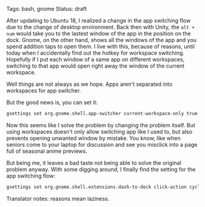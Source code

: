 Tags: bash, gnome
Status: draft

After updating to Ubuntu 18, I realized a change in the app switching flow due to the change of desktop environment. Back then with Unity, the `alt + num` would take you to the lastest window of the app in the position on the dock. Gnome, on the other hand, shows all the windows of the app and you spend addition taps to open them. I live with this, because of reasons, until today when I accidentally find out the hotkey for workspace switching. Hopefully if I put each window of a same app on different workspaces, switching to that app would open right away the window of the current workspace.

Well things are not always as we hope. Apps aren't separated into workspaces for app switcher.

But the good news is, you can set it:

```bash
gsettings set org.gnome.shell.app-switcher current-workspace-only true
```

Now this seems like I solve the problem by changing the problem itself. But using workspaces doesn't only allow switching app like I used to, but also prevents opening unwanted window by mistake. You know, like when seniors come to your laptop for discussion and see you misclick into a page full of seasonal anime previews.

But being me, it leaves a bad taste not being able to solve the original problem anyway. With some digging around, I finally find the setting for the app switching flow:

```bash
gsettings set org.gnome.shell.extensions.dash-to-dock click-action cycle-windows
```

Translator notes: reasons mean laziness.
